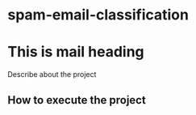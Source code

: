 # spam-email-classification
<h1>This is mail heading</h1>
<p>Describe about the project</p>

<h2>How to execute the project</h2>
